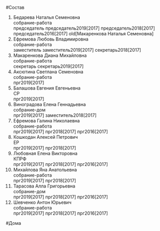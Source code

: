 #Состав  
1. Бедарева Наталья Семеновна  
    собрание-работа  
    председатель председатель2019[2017] председатель2018[2017] председатель2016[2017] old[Макаренкова Наталья Семеновна]  
2. Ефремова Любовь Владимировна  
    собрание-работа  
    заместитель заместитель2019[2017] секретарь2018[2017]  
3. Макаренкова Диана Михайловна  
    собрание-работа  
    секретарь секретарь2019[2017]  
4. Аксютина Светлана Семеновна  
    собрание-работа  
    прг2019[2017]  
5. Балашова Евгения Евгеньевна  
    СР  
    прг2019[2017]  
6. Виноградова Елена Геннадьевна  
    собрание-дом  
    прг2019[2017] заместитель2018[2017]  
7. Ефремова Галина Николаевна  
    собрание-работа  
    прг2019[2017] прг2018[2017] прг2016[2017]  
8. Кошкодан Алексей Петрович  
    ЕР  
    прг2019[2017] прг2018[2017]  
9. Любовная Елена Викторовна  
    КПРФ  
    прг2019[2017] прг2018[2017] прг2016[2017]  
10. Михайлова Яна Анатольевна  
    собрание-работа  
    прг2019[2017] прг2018[2017]  
11. Тарасова Алла Григорьевна  
    собрание-дом  
    прг2019[2017] прг2018[2017] прг2016[2017]  
12. Шевченко Антон Юрьевич  
    собрание-работа  
    прг2019[2017] прг2018[2017] прг2016[2017]  
  
#Дома  
